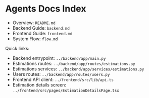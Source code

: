 # Agents Docs Index

- Overview: `README.md`
- Backend Guide: `backend.md`
- Frontend Guide: `frontend.md`
- System Flow: `flow.md`

Quick links:
- Backend entrypoint: `../backend/app/main.py`
- Estimations routes: `../backend/app/routes/estimations.py`
- Estimations services: `../backend/app/services/estimations.py`
- Users routes: `../backend/app/routes/users.py`
- Frontend API client: `../frontend/src/lib/api.ts`
- Estimation details screen: `../frontend/src/pages/EstimationDetailsPage.tsx`
